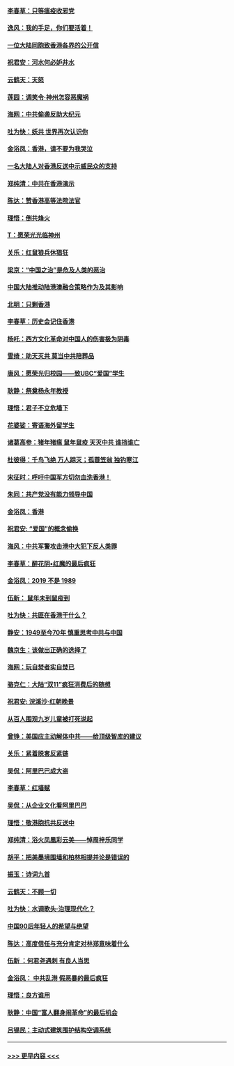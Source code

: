 #### [李春草：只等瘟疫收邪党](../pages/nsc993/n11677308.md?t=11250911) 
#### [逸风：我的手足，你们要活着！](../pages/nsc993/n11676352.md?t=11250911) 
#### [一位大陆同胞致香港各界的公开信](../pages/nsc993/n11675761.md?t=11250911) 
#### [祝君安：河水何必妒井水](../pages/nsc993/n11675746.md?t=11250911) 
#### [云鹤天：天怒](../pages/nsc993/n11675718.md?t=11250911) 
#### [莲园：调笑令‧神州怎容恶魔祸](../pages/nsc993/n11675648.md?t=11250911) 
#### [海网：中共偷袭反助大纪元](../pages/nsc993/n11673515.md?t=11250911) 
#### [吐为快：妖共 世界再次认识你](../pages/nsc993/n11673506.md?t=11250911) 
#### [金浴凤：香港，请不要为我哭泣](../pages/nsc993/n11673248.md?t=11250911) 
#### [一名大陆人对香港反送中示威民众的支持](../pages/nsc993/n11672615.md?t=11250911) 
#### [郑纯清：中共在香港演示](../pages/nsc993/n11670539.md?t=11250911) 
#### [陈达：赞香港高等法院法官](../pages/nsc993/n11669542.md?t=11250911) 
#### [理悟：倒共烽火](../pages/nsc993/n11668844.md?t=11250911) 
#### [T：愿荣光光临神州](../pages/nsc993/n11668421.md?t=11250911) 
#### [关乐：红鼠狼兵休猖狂](../pages/nsc993/n11668378.md?t=11250911) 
#### [梁京：“中国之治”是危及人类的恶治](../pages/nsc993/n11668328.md?t=11250911) 
#### [中国大陆推动陆港澳融合策略作为及其影响](../pages/nsc993/n11668157.md?t=11250911) 
#### [北明：只剩香港](../pages/nsc993/n11668002.md?t=11250911) 
#### [李春草：历史会记住香港](../pages/nsc993/n11667927.md?t=11250911) 
#### [杨吒：西方文化革命对中国人的伤害极为阴毒](../pages/nsc993/n11664521.md?t=11250911) 
#### [雪绮：助天灭共 莫当中共陪葬品](../pages/nsc993/n11662650.md?t=11250911) 
#### [唐风：愿荣光归校园——致UBC“爱国”学生](../pages/nsc993/n11662194.md?t=11250911) 
#### [耿静：祭奠杨永年教授](../pages/nsc993/n11662514.md?t=11250911) 
#### [理悟：君子不立危墙下](../pages/nsc993/n11662172.md?t=11250911) 
#### [花婆娑：寄语海外留学生](../pages/nsc993/n11662121.md?t=11250911) 
#### [诸葛高参：猪年猪瘟 鼠年鼠疫 天灭中共 谁挡谁亡](../pages/nsc993/n11661980.md?t=11250911) 
#### [杜彼得：千鸟飞绝 万人踪灭；孤蓑笠翁 独钓寒江](../pages/nsc993/n11661170.md?t=11250911) 
#### [宋征时：呼吁中国军方切勿血洗香港！](../pages/nsc993/n11415318.md?t=11250911) 
#### [朱同：共产党没有能力领导中国](../pages/nsc993/n11660421.md?t=11250911) 
#### [金浴凤：香港](../pages/nsc993/n11660419.md?t=11250911) 
#### [祝君安: “爱国”的概念偷换](../pages/nsc993/n11659706.md?t=11250911) 
#### [海风：中共军警攻击港中大犯下反人类罪](../pages/nsc993/n11659632.md?t=11250911) 
#### [李春草：醉花阴•红魔的最后疯狂](../pages/nsc993/n11659287.md?t=11250911) 
#### [金浴凤：2019 不是 1989](../pages/nsc993/n11657663.md?t=11250911) 
#### [伍新： 鼠年未到鼠疫到](../pages/nsc993/n11655098.md?t=11250911) 
#### [吐为快：共匪在香港干什么？](../pages/nsc993/n11654891.md?t=11250911) 
#### [静安：1949至今70年 慎重思考中共与中国](../pages/nsc993/n11651244.md?t=11250911) 
#### [魏京生：该做出正确的选择了](../pages/nsc993/n11653084.md?t=11250911) 
#### [海网：玩自焚者实自焚已](../pages/nsc993/n11652423.md?t=11250911) 
#### [骆克仁：大陆“双11”疯狂消费后的随想](../pages/nsc993/n11652305.md?t=11250911) 
#### [祝君安: 浣溪沙·红朝晚景](../pages/nsc993/n11652258.md?t=11250911) 
#### [从百人围观九岁儿童被打死说起](../pages/nsc993/n11651030.md?t=11250911) 
#### [曾铮：美国应主动解体中共——给顶级智库的建议](../pages/nsc993/n11649888.md?t=11250911) 
#### [关乐：紧着脱套反紧链](../pages/nsc993/n11649069.md?t=11250911) 
#### [吴侃：阿里巴巴成大盗](../pages/nsc993/n11645523.md?t=11250911) 
#### [李春草：红墙赋](../pages/nsc993/n11646389.md?t=11250911) 
#### [吴侃：从企业文化看阿里巴巴](../pages/nsc993/n11645476.md?t=11250911) 
#### [理悟：敬港胞抗共反送中](../pages/nsc993/n11645466.md?t=11250911) 
#### [郑纯清：浴火凤凰彩云美——悼周梓乐同学](../pages/nsc993/n11645155.md?t=11250911) 
#### [胡平：把美墨境围墙和柏林相提并论是错误的](../pages/nsc993/n11645134.md?t=11250911) 
#### [振玉：诗词九首](../pages/nsc993/n11644081.md?t=11250911) 
#### [云鹤天：不顾一切](../pages/nsc993/n11643508.md?t=11250911) 
#### [吐为快：水调歌头·治理现代化？](../pages/nsc993/n11643485.md?t=11250911) 
#### [中国90后年轻人的希望与绝望](../pages/nsc993/n11642317.md?t=11250911) 
#### [陈达：高度信任与充分肯定对林郑意味着什么](../pages/nsc993/n11641441.md?t=11250911) 
#### [伍新 ：何君尧遇刺 有良人当思](../pages/nsc993/n11641503.md?t=11250911) 
#### [金浴凤： 中共乱港  假恶暴的最后疯狂](../pages/nsc993/n11641495.md?t=11250911) 
#### [理悟：良方谁用](../pages/nsc993/n11641463.md?t=11250911) 
#### [耿静：中国“富人翻身闹革命”的最后机会](../pages/nsc993/n11640655.md?t=11250911) 
#### [吕锡民：主动式建筑围护结构空调系统](../pages/nsc993/n11640168.md?t=11250911) 

----
#### [ >>> 更早内容 <<< ](../indexes/nsc993-earlier.md)
